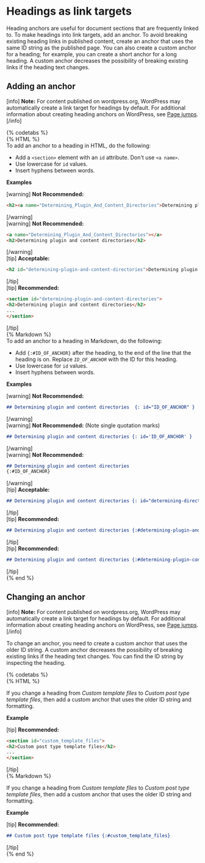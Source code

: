 # Headings as link targets

Heading anchors are useful for document sections that are frequently linked to. To make headings into link targets, add an anchor. To avoid breaking existing heading links in published content, create an anchor that uses the same ID string as the published page. You can also create a custom anchor for a heading; for example, you can create a short anchor for a long heading. A custom anchor decreases the possibility of breaking existing links if the heading text changes.

## Adding an anchor

[info] **Note:** For content published on wordpress.org, WordPress may automatically create a link target for headings by default. For additional information about creating heading anchors on WordPress, see [Page jumps](https://wordpress.org/support/article/page-jumps/). [/info]

{% codetabs %}  
{% HTML %}  
To add an anchor to a heading in HTML, do the following:
- Add a `<section>` element with an `id` attribute. Don't use `<a name>`.
- Use lowercase for `id` values.
- Insert hyphens between words.

**Examples**  

[warning] **Not Recommended:**  
```html
<h2><a name="Determining_Plugin_And_Content_Directories">Determining plugin and content directories</a></h2>
```
[/warning]  
[warning] **Not Recommended:**  
```html
<a name="Determining_Plugin_And_Content_Directories"></a>
<h2>Determining plugin and content directories</h2>
 ```
[/warning]  
[tip] **Acceptable:**  
```html
<h2 id="determining-plugin-and-content-directories">Determining plugin and content directories</h2>
```
[/tip]  
[tip] **Recommended:**  
```html
<section id="determining-plugin-and-content-directories">
<h2>Determining plugin and content directories</h2>
...
</section>
```
[/tip]  
{% Markdown %}  
To add an anchor to a heading in Markdown, do the following:  
- Add `{:#ID_OF_ANCHOR}` after the heading, to the end of the line that the heading is on. Replace *`ID_OF_ANCHOR`* with the ID for this heading.
- Use lowercase for `id` values.
- Insert hyphens between words.

**Examples**  

[warning] **Not Recommended:**  
```markdown
## Determining plugin and content directories  {: id="ID_OF_ANCHOR" }
```
[/warning]  
[warning] **Not Recommended:** (Note single quotation marks)  
```markdown
## Determining plugin and content directories {: id='ID_OF_ANCHOR' }
```
[/warning]  
[warning] **Not Recommended:**  
```markdown
## Determining plugin and content directories  
{:#ID_OF_ANCHOR}  
```
[/warning]  
[tip] **Acceptable:**  
```markdown
## Determining plugin and content directories {: id="determining-directories" }
```
[/tip]  
[tip] **Recommended:**  
```markdown
## Determining plugin and content directories {:#determining-plugin-and-content-directories}
```
[/tip]  
[tip] **Recommended:**  
```markdown
## Determining plugin and content directories {:#determining-plugin-content-directories}
```
[/tip]  
{% end %}

## Changing an anchor

[info] **Note:** For content published on wordpress.org, WordPress may automatically create a link target for headings by default. For additional information about creating heading anchors on WordPress, see [Page jumps](https://wordpress.org/support/article/page-jumps/). [/info]

To change an anchor, you need to create a custom anchor that uses the older ID string. A custom anchor decreases the possibility of breaking existing links if the heading text changes. You can find the ID string by inspecting the heading.

{% codetabs %}  
{% HTML %}  

If you change a heading from *Custom template files* to *Custom post type template files*, then add a custom anchor that uses the older ID string and formatting.

**Example**  

[tip] **Recommended:**  
```html
<section id="custom_template_files">
<h2>Custom post type template files</h2>
...
</section>
```
[/tip]  
{% Markdown %}  

If you change a heading from *Custom template files* to *Custom post type template files*, then add a custom anchor that uses the older ID string and formatting.

**Example**  

[tip] **Recommended:**  
```markdown
## Custom post type template files {:#custom_template_files}
```
[/tip]  
{% end %}
